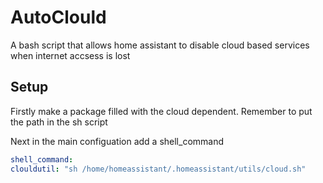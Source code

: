 # AutoClould
A bash script that allows home assistant to disable cloud based services when internet accsess is lost

## Setup

Firstly make a package filled with the cloud dependent. Remember to put the path in the sh script

Next in the main configuation add a shell_command

```yaml
shell_command:
clouldutil: "sh /home/homeassistant/.homeassistant/utils/cloud.sh"
```
